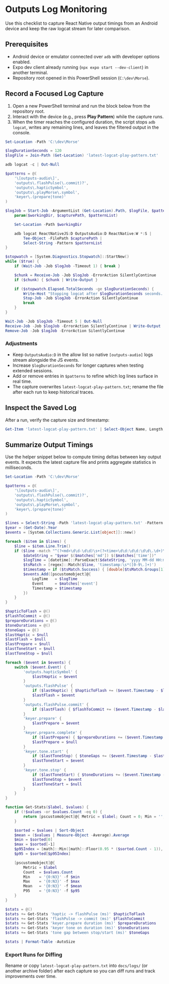 # Outputs Log Monitoring

Use this checklist to capture React Native output timings from an Android device and keep the raw logcat stream for later comparison.

## Prerequisites
- Android device or emulator connected over `adb` with developer options enabled.
- Expo dev client already running (`npx expo start --dev-client`) in another terminal.
- Repository root opened in this PowerShell session (`C:\dev\Morse`).

## Record a Focused Log Capture
1. Open a new PowerShell terminal and run the block below from the repository root.
2. Interact with the device (e.g., press **Play Pattern**) while the capture runs.
3. When the timer reaches the configured duration, the script stops `adb logcat`, writes any remaining lines, and leaves the filtered output in the console.

```powershell
Set-Location -Path 'C:\dev\Morse'

$logDurationSeconds = 120
$logFile = Join-Path (Get-Location) 'latest-logcat-play-pattern.txt'

adb logcat -c | Out-Null

$patterns = @(
    '\[outputs-audio\]',
    'outputs\.flashPulse(\.commit)?',
    'outputs\.hapticSymbol',
    'outputs\.playMorse\.symbol',
    'keyer\.(prepare|tone)'
)

$logJob = Start-Job -ArgumentList (Get-Location).Path, $logFile, $patterns -ScriptBlock {
    param($workingDir, $capturePath, $patternList)

    Set-Location -Path $workingDir

    adb logcat ReactNativeJS:D OutputsAudio:D ReactNative:W *:S |
        Tee-Object -FilePath $capturePath |
        Select-String -Pattern $patternList
}

$stopwatch = [System.Diagnostics.Stopwatch]::StartNew()
while ($true) {
    if (Wait-Job -Job $logJob -Timeout 1) { break }

    $chunk = Receive-Job -Job $logJob -ErrorAction SilentlyContinue
    if ($chunk) { $chunk | Write-Output }

    if ($stopwatch.Elapsed.TotalSeconds -ge $logDurationSeconds) {
        Write-Host "Stopping logcat after $logDurationSeconds seconds..."
        Stop-Job -Job $logJob -ErrorAction SilentlyContinue
        break
    }
}

Wait-Job -Job $logJob -Timeout 5 | Out-Null
Receive-Job -Job $logJob -ErrorAction SilentlyContinue | Write-Output
Remove-Job -Job $logJob -ErrorAction SilentlyContinue
```

### Adjustments
- Keep `OutputsAudio:D` in the allow list so native `[outputs-audio]` logs stream alongside the JS events.
- Increase `$logDurationSeconds` for longer captures when testing extended sessions.
- Add or remove entries in `$patterns` to refine which log lines surface in real time.
- The capture overwrites `latest-logcat-play-pattern.txt`; rename the file after each run to keep historical traces.

## Inspect the Saved Log
After a run, verify the capture size and timestamp:

```powershell
Get-Item 'latest-logcat-play-pattern.txt' | Select-Object Name, Length, LastWriteTime
```

## Summarize Output Timings
Use the helper snippet below to compute timing deltas between key output events. It expects the latest capture file and prints aggregate statistics in milliseconds.

```powershell
Set-Location -Path 'C:\dev\Morse'

$patterns = @(
    '\[outputs-audio\]',
    'outputs\.flashPulse(\.commit)?',
    'outputs\.hapticSymbol',
    'outputs\.playMorse\.symbol',
    'keyer\.(prepare|tone)'
)

$lines = Select-String -Path 'latest-logcat-play-pattern.txt' -Pattern $patterns
$year = (Get-Date).Year
$events = [System.Collections.Generic.List[object]]::new()

foreach ($item in $lines) {
    $line = $item.Line.Trim()
    if ($line -match "^(?<md>\d\d-\d\d)\s+(?<time>\d\d:\d\d:\d\d\.\d+)\s+\d+\s+\d+\s+\w\s+ReactNativeJS:\s+'\[outputs\]\s+(?<event>[^']+)'") {
        $dateString = "$year $($matches['md']) $($matches['time'])"
        $logTime = [datetime]::ParseExact($dateString, 'yyyy MM-dd HH:mm:ss.fff', [System.Globalization.CultureInfo]::InvariantCulture)
        $tsMatch = [regex]::Match($line, 'timestamp:\s*([0-9\.]+)')
        $timestamp = if ($tsMatch.Success) { [double]$tsMatch.Groups[1].Value } else { $null }
        $events.Add([pscustomobject]@{
            LogTime   = $logTime
            Event     = $matches['event']
            Timestamp = $timestamp
        })
    }
}

$hapticToFlash = @()
$flashToCommit = @()
$prepareDurations = @()
$toneDurations = @()
$toneGaps = @()
$lastHaptic = $null
$lastFlash = $null
$lastPrepare = $null
$lastToneStart = $null
$lastToneStop = $null

foreach ($event in $events) {
    switch ($event.Event) {
        'outputs.hapticSymbol' {
            $lastHaptic = $event
        }
        'outputs.flashPulse' {
            if ($lastHaptic) { $hapticToFlash += ($event.Timestamp - $lastHaptic.Timestamp) }
            $lastFlash = $event
        }
        'outputs.flashPulse.commit' {
            if ($lastFlash) { $flashToCommit += ($event.Timestamp - $lastFlash.Timestamp) }
        }
        'keyer.prepare' {
            $lastPrepare = $event
        }
        'keyer.prepare.complete' {
            if ($lastPrepare) { $prepareDurations += ($event.Timestamp - $lastPrepare.Timestamp) }
            $lastPrepare = $null
        }
        'keyer.tone.start' {
            if ($lastToneStop) { $toneGaps += ($event.Timestamp - $lastToneStop.Timestamp) }
            $lastToneStart = $event
        }
        'keyer.tone.stop' {
            if ($lastToneStart) { $toneDurations += ($event.Timestamp - $lastToneStart.Timestamp) }
            $lastToneStop = $event
            $lastToneStart = $null
        }
    }
}

function Get-Stats($label, $values) {
    if (!$values -or $values.Count -eq 0) {
        return [pscustomobject]@{ Metric = $label; Count = 0; Min = ''; Max = ''; Mean = ''; P95 = '' }
    }

    $sorted = $values | Sort-Object
    $mean = ($values | Measure-Object -Average).Average
    $min = $sorted[0]
    $max = $sorted[-1]
    $p95Index = [math]::Min([math]::Floor(0.95 * ($sorted.Count - 1)), $sorted.Count - 1)
    $p95 = $sorted[$p95Index]

    [pscustomobject]@{
        Metric = $label
        Count  = $values.Count
        Min    = '{0:N3}' -f $min
        Max    = '{0:N3}' -f $max
        Mean   = '{0:N3}' -f $mean
        P95    = '{0:N3}' -f $p95
    }
}

$stats = @()
$stats += Get-Stats 'haptic -> flashPulse (ms)' $hapticToFlash
$stats += Get-Stats 'flashPulse -> commit (ms)' $flashToCommit
$stats += Get-Stats 'keyer.prepare duration (ms)' $prepareDurations
$stats += Get-Stats 'keyer tone on duration (ms)' $toneDurations
$stats += Get-Stats 'tone gap between stop/start (ms)' $toneGaps

$stats | Format-Table -AutoSize
```

### Export Runs for Diffing
Rename or copy `latest-logcat-play-pattern.txt` into `docs/logs/` (or another archive folder) after each capture so you can diff runs and track improvements over time.




